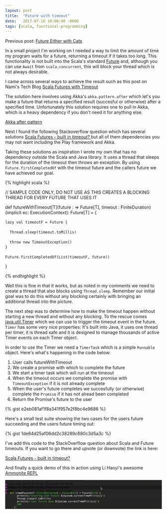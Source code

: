 ```yaml
---
layout: post
title:  "Future with timeout"
date:   2017-07-16 10:00:40 -0000
tags: [scala, functional-programming]
---
```


Previous post: [Future Either with Cats](/2017/06/18/future-either-with-cats.html)

In a small project I'm working on I needed a way to limit the amount of time my program waits for a future, returning a timeout if it takes too long. This functionality is not built into the Scala's standard [Future](http://www.scala-lang.org/api/2.12.x/scala/concurrent/Future.html) and, although you can use `Await` from `scala.concurrent`, this will block your thread which is not always desirable.

I came across several ways to achieve the result such as this post on Nami's Tech Blog [Scala Futures with Timeout](https://nami.me/2015/01/20/scala-futures-with-timeout/)

The solution here involves using Akka's `akka.pattern.after` which let's you make a future that returns a specified result (succesful or otherwise) after a specified time. Unfortunately this solution requires one to pull in Akka, which is a heavy dependency if you don't need it for anything else. 

[Akka after pattern](http://doc.akka.io/docs/akka/current/scala/futures.html#after)

Next I found the following Stackoverflow question which has several solutions [Scala Futures - built in timeout?
](https://stackoverflow.com/questions/16304471/scala-futures-built-in-timeout) but all of them dependencies you may not want including the Play framework and Akka.

Taking these solutions as inspiration I wrote my own that has no dependency outside the Scala and Java library. It uses a thread that sleeps for the duration of the timeout then throws an exception. By using `Future.firstCompletedOf` with the timeout future and the callers future we have achieved our goal.

{% highlight scala %}

  // SAMPLE CODE ONLY, DO NOT USE AS THIS CREATES A BLOCKING THREAD FOR EVERY FUTURE THAT USES IT
  
  def futureWithTimeout[T](future : => Future[T], timeout : FiniteDuration)(implicit ec: ExecutionContext): Future[T] = {

    lazy val timeoutF = Future {

      Thread.sleep(timeout.toMillis)

      throw new TimeoutException()
    }

    Future.firstCompletedOf(List(timeoutF, future))

  }

{% endhighlight %}

Well this is fine in that it works, but as noted in my comments we need to create a thread that also blocks using `Thread.sleep`. Remember our initial goal was to do this without any blocking certainly with bringing an additional thread into the picture.

The next step was to determine how to make the timeout happen without starting a new thread and without any blocking. To the rescue comes [java.util.Timer](https://docs.oracle.com/javase/7/docs/api/java/util/Timer.html) which we can use to trigger the timeout event in the future. `Timer` has some very nice properties: It's built into Java, it uses one thread per timer, it is thread safe and it is designed to manage thousands of active Timer events on each Timer object.

In order to use the Timer we need a `TimerTask` which is a simple `Runnable` object. Here's what's happening in the code below:

1. User calls futureWithTimeout
2. We create a promise with which to complete the future
3. We start a timer task which will run at the timeout
4. When the timeout occurs we complete the promise with `TimeoutException` if it is not already complete
5. When the user's future completes we succesfully (or otherwise) complete the `Promise` if it has not alread been completed
6. Return the Promise's future to the user

{% gist e2eb081af1f8a341f957e2f8bc4e9686 %}

Here's a small test suite showing the two cases for the users future succeeding and the users future timing out:

{% gist 1de64d25af06dd2c38289c680c3d5a3c %}

I've add this code to the StackOverflow question about Scala and Future timeouts. If you want to go there and upvote (or downvote) the link is here:

[Scala Futures - built in timeout?](https://stackoverflow.com/questions/16304471/scala-futures-built-in-timeout/45272591#45272591)

And finally a quick demo of this in action using Li Haoyi's awesome [Ammonite REPL](http://ammonite.io/#Ammonite-REPL)

![Timeout Example](/../images/timeout.gif)







